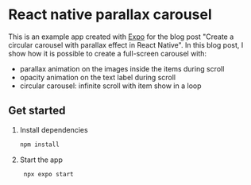 # React native parallax carousel

This is an example app created with [Expo](https://expo.dev) for the blog post "Create a circular carousel with parallax effect
in React Native".
In this blog post, I show how it is possible to create a full-screen carousel with:

* parallax animation on the images inside the items during scroll
* opacity animation on the text label during scroll
* circular carousel: infinite scroll with item show in a loop

## Get started

1. Install dependencies

   ```bash
   npm install
   ```

2. Start the app

   ```bash
    npx expo start
   ```
